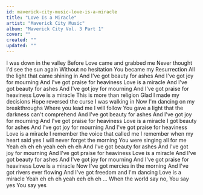 ```yaml
---
id: maverick-city-music-love-is-a-miracle
title: "Love Is a Miracle"
artist: "Maverick City Music"
album: "Maverick City Vol. 3 Part 1"
cover: ""
created: ""
updated: ""
---
```


I was down in the valley
Before Love came and grabbed me
Never thought I'd see the sun again
Without no hesitation
You became my Resurrection
All the light that came shining in
And I've got beauty for ashes
And I've got joy for mourning
And I've got praise for heaviness
Love is a miracle
And I've got beauty for ashes
And I've got joy for mourning
And I've got praise for heaviness
Love is a miracle
This is more than religion
Glad I made my decisions
Hope reversed the curse I was walking in
Now I'm dancing on my breakthroughs
Where you lead me I will follow
You gave a light that the darkness can't comprehend
And I've got beauty for ashes
And I've got joy for mourning
And I've got praise for heaviness
Love is a miracle
I got beauty for ashes
And I've got joy for mourning
And I've got praise for heaviness
Love is a miracle
I remember the voice that called me
I remember when my heart said yes
I will never forget the morning
You were singing all for me
Yeah eh eh eh yeah eeh eh eh
And I've got beauty for ashes
And I've got joy for mourning
And I've got praise for heaviness
Love is a miracle
And I've got beauty for ashes
And I've got joy for mourning
And I've got praise for heaviness
Love is a miracle
Now I've got mercies in the morning
And I've got rivers ever flowing
And I've got freedom and I'm dancing
Love is a miracle
Yeah eh eh eh yeah eeh eh eh
...
When the world say no, You say yes
You say yes